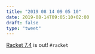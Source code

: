 ```yaml
---
title: "2019 08 14 09 05 10"
date: 2019-08-14T09:05:10+02:00
draft: false
type: "tweet"
---
```

[Racket 7.4](https://blog.racket-lang.org/2019/08/racket-v7-4.html) is out! `#racket`
